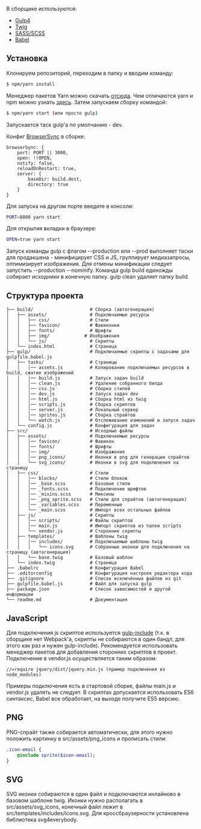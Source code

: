В сборщике используются:

- [Gulp4](https://gulpjs.com/)
- [Twig](https://twig.symfony.com/)
- [SASS/SCSS](http://sass-lang.com/)
- [Babel](https://babeljs.io/)

## Установка

Клонируем репозиторий, переходим в папку и вводим команду:

```sh
$ npm/yarn install
```

Менеджер пакетов Yarn можно скачать [отсюда](https://yarnpkg.com/en/docs/install). Чем отличаются yarn и npm можно узнать [здесь](http://prgssr.ru/development/yarn-ili-npm-vse-chto-vam-nuzhno-znat.html).
Затем запускаем сборку командой:

```sh
$ npm/yarn start (или просто gulp)
```

Запускается таск gulp'а по умолчанию - dev.

Конфиг [BrowserSync](https://browsersync.io/docs/gulp) в сборке:

```
browserSync: {
    port: PORT || 3000,
    open: !!OPEN,
    notify: false,
    reloadOnRestart: true,
    server: {
        baseDir: build.dest,
        directory: true
    }
}
```

Для запуска на другом порте введите в консоли:

```sh
PORT=8080 yarn start
```

Для открытия вкладки в браузере:

```sh
OPEN=true yarn start
```

Запуск команды gulp с флагом --production или --prod выполняет таски для продакшена - минифицирует CSS и JS, группирует медиазапросы, оптимизирует изображения. Для отмены минификации следует запустить --production --nominify.
Команда gulp build единожды собирает исходники в конечную папку. gulp clean удаляет папку build.

## Структура проекта

```
├── build/                     # Сборка (автогенерация)
│   ├── assets/                # Подключаемые ресурсы
│   │   ├── css/               # Стили
│   │   ├── favicon/           # Фавиконки
│   │   ├── fonts/             # Шрифты
│   │   ├── img/             # Изображения
│   │   └── js/                # Скрипты
│   └── index.html             # Страница
├── gulp/                      # Подключаемые скрипты с задачами для gulpfile.babel.js
│   ├── tasks/                 # Страницы
│   │   │── assets.js          # Копирование подключаемых ресурсов в build, сжатие изображений
│   │   │── build.js           # Запуск задач build
│   │   │── clean.js           # Удаление собранного билда
│   │   │── css.js             # Сборка стилей
│   │   │── dev.js             # Запуск задач dev
│   │   │── html.js            # Сборка html из twig
│   │   │── scripts.js         # Сборка скриптов
│   │   │── server.js          # Локальный сервер
│   │   │── sprites.js         # Сборка спрайтов
│   │   └── watch.js           # Отслеживание изменений и запуск задач
│   └── config.js              # Конфигурация для задач
├── src/                       # Исходные файлы
│   ├── assets/                # Подключаемые ресурсы
│   │   │── favicon/           # Фавикон
│   │   │── fonts/             # Шрифты
│   │   │── img/               # Изображения
│   │   │── png_icons/         # Иконки в png для генерации спрайтов
│   │   └── svg_icons/         # Иконки в svg для подключения на страницу
│   ├── css/                   # Стили
│   │   │── blocks/            # Стили блоков
│   │   │── _base.scss         # Базовые стили
│   │   │── _fonts.scss        # Подключение шрифтов
│   │   │── _mixins.scss       # Миксины
│   │   │── _png_sprite.scss   # Стили для спрайтов (автогенерация)
│   │   │── _variables.scss    # Переменные
│   │   └── _main.scss         # Импорт всех остальных файлов
│   ├── js/                    # Скрипты
│   │   │── scripts/           # Файлы скриптов
│   │   │── main.js            # Импорт скриптов из папки scripts
│   │   └── vendor.js          # Сторонние скрипты
│   ├── templates/             # Шаблоны twig
│   │   │── includes/          # Подключаемые шаблоны twig
│   │   │   └── icons.svg      # Собранные иконки для подключения на страницу (автогенерация)
│   │   └── base.twig          # Базовый шаблон
│   └── index.twig             # Страница
├── .babelrc                   # Конфигурация Babel
├── .editorconfig              # Конфигурация настроек редактора кода
├── .gitignore                 # Список исключённых файлов из git
├── gulpfile.babel.js          # Файл для запуска gulp
├── package.json               # Список зависимостей и другой информации
└── readme.md                  # Документация
```

## JavaScript

Для подключения js скриптов используется [gulp-include](https://www.npmjs.com/package/gulp-include) (т.к. в сборщике нет Webpack'а, скрипты не собираются в один бандл, для этого как раз и нужен gulp-include).
Рекомендуется использовать менеджер пакетов для добавления сторонних скриптов в проект. Подключение в vendor.js осуществляется таким образом:

```
//=require jquery/dist/jquery.min.js (пример подключения из node_modules)
```

Примеры подключения есть в стартовой сборке, файлы main.js и vendor.js удалять не следует.
В скриптах допускается использовать ES6 синтаксис, Babel все обработает, на выходе получите ES5 версию.

## PNG

PNG-спрайт также собирается автоматически, для этого нужно положить картинку в src/assets/png_icons и прописать стили:

```sass
.icon-email {
    @include sprite($icon-email);
}
```

## SVG

SVG иконки собираются в один файл и подключаются инлайново в базовом шаблоне twig. Иконки нужно располагать в src/assets/svg_icons, конечный файл лежит в src/templates/includes/icons.svg.
Для кроссбраузерности установлена библиотека svg4everybody.
